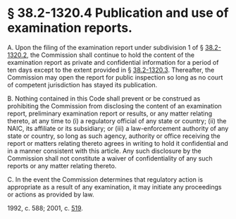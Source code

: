 # § 38.2-1320.4 Publication and use of examination reports.

<p>A. Upon the filing of the examination report under subdivision 1 of § <a href='http://law.lis.virginia.gov/vacode/38.2-1320.2/'>38.2-1320.2</a>, the Commission shall continue to hold the content of the examination report as private and confidential information for a period of ten days except to the extent provided in § <a href='http://law.lis.virginia.gov/vacode/38.2-1320.3/'>38.2-1320.3</a>. Thereafter, the Commission may open the report for public inspection so long as no court of competent jurisdiction has stayed its publication.</p><p>B. Nothing contained in this Code shall prevent or be construed as prohibiting the Commission from disclosing the content of an examination report, preliminary examination report or results, or any matter relating thereto, at any time to (i) a regulatory official of any state or country; (ii) the NAIC, its affiliate or its subsidiary; or (iii) a law-enforcement authority of any state or country, so long as such agency, authority or office receiving the report or matters relating thereto agrees in writing to hold it confidential and in a manner consistent with this article. Any such disclosure by the Commission shall not constitute a waiver of confidentiality of any such reports or any matter relating thereto.</p><p>C. In the event the Commission determines that regulatory action is appropriate as a result of any examination, it may initiate any proceedings or actions as provided by law.</p><p>1992, c. 588; 2001, c. <a href='http://lis.virginia.gov/cgi-bin/legp604.exe?011+ful+CHAP0519'>519</a>.</p>
